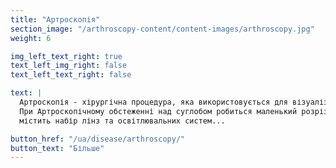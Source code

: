 ```yaml
---
title: "Артроскопія"
section_image: "/arthroscopy-content/content-images/arthroscopy.jpg"
weight: 6

img_left_text_right: true
text_left_img_right: false
text_left_text_right: false

text: |
  Артроскопія - хірургічна процедура, яка використовується для візуалізації, діагностики і лікування патологій суглобів. 
  При Артроскопічному обстеженні над суглобом робиться маленький розріз, в який вставляється невеликий інструмент, що 
  містить набір лінз та освітлювальних систем...

button_href: "/ua/disease/arthroscopy/"
button_text: "Більше"
---
```

